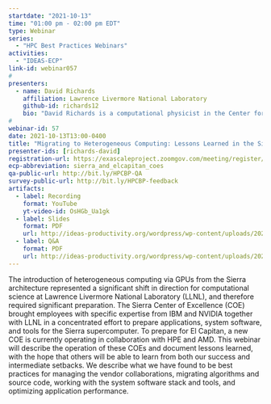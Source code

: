 ```yaml
---
startdate: "2021-10-13"
time: "01:00 pm - 02:00 pm EDT"
type: Webinar
series:
  - "HPC Best Practices Webinars"
activities:
  - "IDEAS-ECP"
link-id: webinar057
#
presenters:
  - name: David Richards
    affiliation: Lawrence Livermore National Laboratory
    github-id: richards12
    bio: "David Richards is a computational physicist in the Center for Applied Scientific Computing at Lawrence Livermore National Laboratory (LLNL). He received a B.S. in Physics from Harvey Mudd College and a Ph.D. in Physics from the University of Illinois at Urbana-Champaign. David joined LLNL in 2006 and has over 20 years of experience in scientific computing as both a user and application developer in academic, industrial, and national lab settings.  David currently leads the El Capitan Center of Excellence and the Advanced Architecture and Portability Specialists (AAPS) team at LLNL. He is also the PI for the ECP Proxy App Project. David has served as PI of successful LDRD, CRADA, and LLNL Institutional Center of Excellence projects."
#
webinar-id: 57
date: 2021-10-13T13:00-0400
title: "Migrating to Heterogeneous Computing: Lessons Learned in the Sierra and El Capitan Centers of Excellence"
presenter-ids: [richards-david]
registration-url: https://exascaleproject.zoomgov.com/meeting/register/vJItcOqsrzouG3uIZ7-dvHS7skn8OvfR6_s
ecp-abbreviation: sierra_and_elcapitan_coes
qa-public-url: http://bit.ly/HPCBP-QA
survey-public-url: http://bit.ly/HPCBP-feedback
artifacts:
  - label: Recording
    format: YouTube
    yt-video-id: OsHGb_Ua1gk
  - label: Slides
    format: PDF
    url: http://ideas-productivity.org/wordpress/wp-content/uploads/2021/10/hpcbp057-sierra-elcapitan.pdf
  - label: Q&A
    format: PDF
    url: http://ideas-productivity.org/wordpress/wp-content/uploads/2021/10/hpcbp057-sierra-elcapitan-qa.pdf
---
```

The introduction of heterogeneous computing via GPUs from the Sierra architecture represented a significant shift in direction for computational science at Lawrence Livermore National Laboratory (LLNL), and therefore required significant preparation. The Sierra Center of Excellence (COE) brought employees with specific expertise from IBM and NVIDIA together with LLNL in a concentrated effort to prepare applications, system software, and tools for the Sierra supercomputer. To prepare for El Capitan, a new COE is currently operating in collaboration with HPE and AMD. This webinar will describe the operation of these COEs and document lessons learned, with the hope that others will be able to learn from both our success and intermediate setbacks. We describe what we have found to be best practices for managing the vendor collaborations, migrating algorithms and source code, working with the system software stack and tools, and optimizing application performance.
